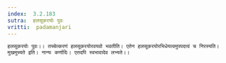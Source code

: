 ```yaml
---
index:  3.2.183
sutra:  हलसूकरयोः पुवः
vritti:  padamanjari
---
```


	हलसूकरयोः पुवः।। तच्चेत्करणं हलसूकरयोरवयवो भवतीति। एतेन हलसूकरयोरभिधेयत्वमुपपदत्वं च निरस्यति। मुखमुच्यते इति। नान्यः कर्णादिः। एतदपि स्वभावादेव लभ्यते।।
